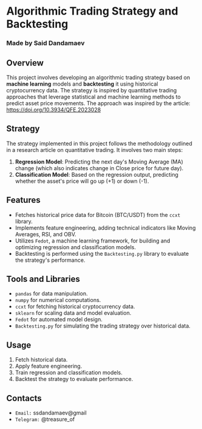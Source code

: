 # Algorithmic Trading Strategy and Backtesting

### Made by Said Dandamaev

## Overview
This project involves developing an algorithmic trading strategy based on **machine learning** models and **backtesting** it using historical cryptocurrency data. The strategy is inspired by quantitative trading approaches that leverage statistical and machine learning methods to predict asset price movements. The approach was inspired by the article: https://doi.org/10.3934/QFE.2023028 

## Strategy
The strategy implemented in this project follows the methodology outlined in a research article on quantitative trading. It involves two main steps:
1. **Regression Model**: Predicting the next day's Moving Average (MA) change (which also indicates change in Close price for future day).
2. **Classification Model**: Based on the regression output, predicting whether the asset's price will go up (+1) or down (-1).

## Features
- Fetches historical price data for Bitcoin (BTC/USDT) from the `ccxt` library.
- Implements feature engineering, adding technical indicators like Moving Averages, RSI, and OBV.
- Utilizes `Fedot`, a machine learning framework, for building and optimizing regression and classification models.
- Backtesting is performed using the `Backtesting.py` library to evaluate the strategy's performance.

## Tools and Libraries
- `pandas` for data manipulation.
- `numpy` for numerical computations.
- `ccxt` for fetching historical cryptocurrency data.
- `sklearn` for scaling data and model evaluation.
- `Fedot` for automated model design.
- `Backtesting.py` for simulating the trading strategy over historical data.

## Usage
1. Fetch historical data.
2. Apply feature engineering.
3. Train regression and classification models.
4. Backtest the strategy to evaluate performance.


## Contacts
- `Email:` ssdandamaev@gmail
- `Telegram:` @treasure_of




